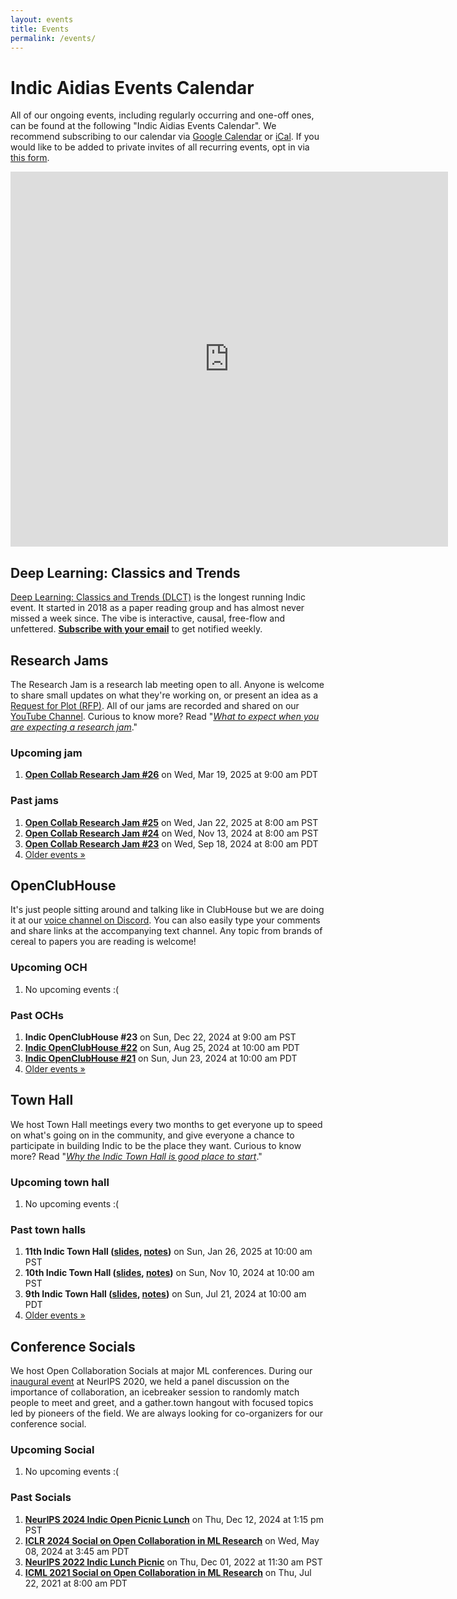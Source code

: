 ```yaml
---
layout: events
title: Events
permalink: /events/
---
```


# Indic Aidias Events Calendar

All of our ongoing events, including regularly occurring and one-off ones, can be found at the following "Indic Aidias Events Calendar". We recommend subscribing to our calendar via [Google Calendar](https://calendar.google.com/calendar/u/0?cid=ZTRwNXM3NzE1ZXJzcXNvZXQ2Y3E0NTA5cTBAZ3JvdXAuY2FsZW5kYXIuZ29vZ2xlLmNvbQ) or [iCal](https://calendar.google.com/calendar/ical/e4p5s7715ersqsoet6cq4509q0%40group.calendar.google.com/public/basic.ics). If you would like to be added to private invites of all recurring events, opt in via [this form](https://forms.gle/tiQvBYTbxXFCobrE7).

<iframe src="https://www.google.com/calendar/embed?showTitle=0&showPrint=0&showCalendars=0&showTz=0&height=600&wkst=1&bgcolor=%23ffffff&src=e4p5s7715ersqsoet6cq4509q0%40group.calendar.google.com&color=%232F6309" style="border-width:0" width="700" height="600"></iframe>

## Deep Learning: Classics and Trends

[Deep Learning: Classics and Trends (DLCT)](/dlct/) is the longest running Indic event. It started in 2018 as a paper reading group and has almost never missed a week since. The vibe is interactive, causal, free-flow and unfettered. **[Subscribe with your email](https://groups.google.com/g/deep-learning-classics-trends)** to get notified weekly.

## Research Jams

The Research Jam is a research lab meeting open to all. Anyone is welcome to share small updates on what they're working on, or present an idea as a [Request for Plot (RFP)](/rfp/). All of our jams are recorded and shared on our [YouTube Channel](https://www.youtube.com/playlist?list=PLfeYlJzwvDN2rBulI6eiOifGH70PjRs6V). Curious to know more? Read "[*What to expect when you are expecting a research jam*](https://mlcollective.org/wiki/research-jam/)."

### Upcoming jam

1.  **[Open Collab Research Jam #26](/events/research-jam-26/)** on Wed, Mar 19, 2025 at 9:00 am PDT

### Past jams

1.  **[Open Collab Research Jam #25](/events/research-jam-25/)** on Wed, Jan 22, 2025 at 8:00 am PST
2.  **[Open Collab Research Jam #24](/events/research-jam-24/)** on Wed, Nov 13, 2024 at 8:00 am PST
3.  **[Open Collab Research Jam #23](/events/research-jam-23/)** on Wed, Sep 18, 2024 at 8:00 am PDT
4.  [Older events »](/events-all/#jam)

## OpenClubHouse

It's just people sitting around and talking like in ClubHouse but we are doing it at our [voice channel on Discord](https://discord.gg/NdhNFdyzyd). You can also easily type your comments and share links at the accompanying text channel. Any topic from brands of cereal to papers you are reading is welcome!

### Upcoming OCH

1.  No upcoming events :(

### Past OCHs

1.  **Indic OpenClubHouse #23** on Sun, Dec 22, 2024 at 9:00 am PST
2.  **[Indic OpenClubHouse #22](https://twitter.com/ml_collective/status/1827398626890719341)** on Sun, Aug 25, 2024 at 10:00 am PDT
3.  **[Indic OpenClubHouse #21](https://x.com/ml_collective/status/1803846477321777419)** on Sun, Jun 23, 2024 at 10:00 am PDT
4.  [Older events »](/events-all/#och)

## Town Hall

We host Town Hall meetings every two months to get everyone up to speed on what's going on in the community, and give everyone a chance to participate in building Indic to be the place they want. Curious to know more? Read "[*Why the Indic Town Hall is good place to start*](https://mlcollective.org/wiki/mlc-town-hall-meetings/)."

### Upcoming town hall

1.  No upcoming events :(

### Past town halls

1.  **11th Indic Town Hall ([slides](https://docs.google.com/presentation/d/1Y7MwBK9-emdoFrtDHt6aqZy1bYIYTGAjBdYtOpKesF0/edit?usp=sharing), [notes](https://docs.google.com/document/d/1N9DmaHfXYLDVra8EaMYq3Pj4iwC7gim3PTDIx2N8pcA/edit?usp=sharing))** on Sun, Jan 26, 2025 at 10:00 am PST
2.  **10th Indic Town Hall ([slides](https://docs.google.com/presentation/d/1TfXQt3HFqDPs7Vhr9lTI8VjNYIBkuebmkaKxDoYWM30/edit?usp=sharing), [notes](https://docs.google.com/document/d/1g0yMvjgLFca2gri7MHLW1tWpx9E87GM-FeXo-9TEUPI/edit?usp=sharing))** on Sun, Nov 10, 2024 at 10:00 am PST
3.  **9th Indic Town Hall ([slides](https://docs.google.com/presentation/d/1RBuQu1CiwDGkWrMRecpQzxgpCRT5ZBTfLMehyKls-ms/edit?usp=drive_link), [notes](https://docs.google.com/document/d/13iJ8K7aOv_aBSFbw0LLoNiS9kGRsaqB7YdFfjpArycQ/edit?usp=sharing))** on Sun, Jul 21, 2024 at 10:00 am PDT
4.  [Older events »](/events-all/#th)

## Conference Socials

We host Open Collaboration Socials at major ML conferences. During our [inaugural event](/neurips-2020-open-collab-social/) at NeurIPS 2020, we held a panel discussion on the importance of collaboration, an icebreaker session to randomly match people to meet and greet, and a gather.town hangout with focused topics led by pioneers of the field. We are always looking for co-organizers for our conference social.

### Upcoming Social

1.  No upcoming events :(

### Past Socials

1.  **[NeurIPS 2024 Indic Open Picnic Lunch](/events/neurips-2024-lunch/)** on Thu, Dec 12, 2024 at 1:15 pm PST
2.  **[ICLR 2024 Social on Open Collaboration in ML Research](/events/iclr-2024-social/)** on Wed, May 08, 2024 at 3:45 am PDT
3.  **[NeurIPS 2022 Indic Lunch Picnic](/events/neurips-2022-lunch/)** on Thu, Dec 01, 2022 at 11:30 am PST
4.  **[ICML 2021 Social on Open Collaboration in ML Research](/events/icml-2021-open-collab-social/)** on Thu, Jul 22, 2021 at 8:00 am PDT